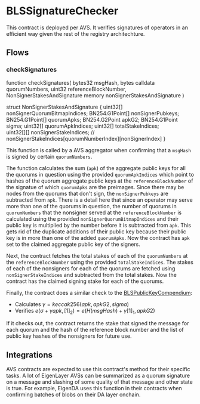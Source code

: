 # BLSSignatureChecker

This contract is deployed per AVS. It verifies signatures of operators in an efficient way given the rest of the registry architechture.

## Flows

### checkSignatures

function checkSignatures(
        bytes32 msgHash, 
        bytes calldata quorumNumbers,
        uint32 referenceBlockNumber, 
        NonSignerStakesAndSignature memory nonSignerStakesAndSignature
    )

struct NonSignerStakesAndSignature {
        uint32[] nonSignerQuorumBitmapIndices;
        BN254.G1Point[] nonSignerPubkeys;
        BN254.G1Point[] quorumApks;
        BN254.G2Point apkG2;
        BN254.G1Point sigma;
        uint32[] quorumApkIndices;
        uint32[] totalStakeIndices;  
        uint32[][] nonSignerStakeIndices; // nonSignerStakeIndices[quorumNumberIndex][nonSignerIndex]
    }

This function is called by a AVS aggregator when confirming that a `msgHash` is signed by certain `quorumNumbers`.

The function calculates the sum (`apk`) of the aggregate public keys for all the quorums in question using the provided `quorumApkIndices` which point to hashes of the quorum aggregate public keys at the `referenceBlockNumber` of the signatue of which `quorumApks` are the preimages. Since there may be nodes from the quorums that don't sign, the `nonSignerPubkeys` are subtracted from `apk`. There is a detail here that since an operator may serve more than one of the quorums in question, the number of quorums in `quorumNumbers` that the nonsigner served at the `referenceBlockNumber` is calculated using the provided `nonSignerQuorumBitmapIndices` and their public key is multiplied by the number before it is subtracted from `apk`. This gets rid of the duplicate additions of their public key because their public key is in more than one of the added `quorumApks`. Now the contract has `apk` set to the claimed aggregate public key of the signers.

Next, the contract fetches the total stakes of each of the `quorumNumbers` at the `referenceBlockNumber` using the provided `totalStakeIndices`. The stakes of each of the nonsigners for each of the quorums are fetched using `nonSignerStakeIndices` and subtracted from the total stakes. Now the contract has the claimed signing stake for each of the quorums.

Finally, the contract does a similar check to the [BLSPublicKeyCompendium](./BLSPublicKeyCompendium.md):

- Calculates $\gamma = keccak256(apk, apkG2, sigma)$
- Verifies $e(\sigma + \gamma apk, [1]_2) = e(H(msgHash) + \gamma[1]_1, apkG2)$

If it checks out, the contract returns the stake that signed the message for each quorum and the hash of the reference block number and the list of public key hashes of the nonsigners for future use.

## Integrations

AVS contracts are expected to use this contract's method for their specific tasks. A lot of EigenLayer AVSs can be summarized as a quorum signature on a message and slashing of some quality of that message and other state is true. For example, EigenDA uses this function in their contracts when confirming batches of blobs on their DA layer onchain.